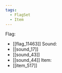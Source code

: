```yaml
---
tags:
  - FlagSet
  - Item
---
```

Flag:
- [[flag_11463]]
Sound:
- [[sound_17]]
- [[sound_43]]
- [[sound_44]]
Item:
- [[item_517]]
